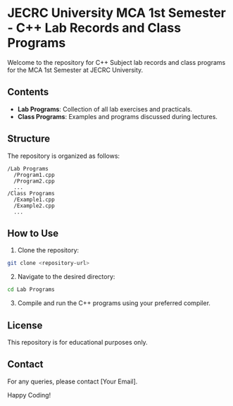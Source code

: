 # JECRC University MCA 1st Semester - C++ Lab Records and Class Programs

Welcome to the repository for C++ Subject lab records and class programs for the MCA 1st Semester at JECRC University.

## Contents

- **Lab Programs**: Collection of all lab exercises and practicals.
- **Class Programs**: Examples and programs discussed during lectures.

## Structure

The repository is organized as follows:

```
/Lab Programs
  /Program1.cpp
  /Program2.cpp
  ...
/Class Programs
  /Example1.cpp
  /Example2.cpp
  ...
```

## How to Use

1. Clone the repository:
  ```sh
  git clone <repository-url>
  ```
2. Navigate to the desired directory:
  ```sh
  cd Lab Programs
  ```
3. Compile and run the C++ programs using your preferred compiler.

## License

This repository is for educational purposes only.

## Contact

For any queries, please contact [Your Email].

Happy Coding!
